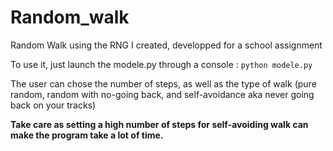 # Random_walk
Random Walk using the RNG I created, developped for a school assignment

To use it, just launch the modele.py through a console : `python modele.py`

The user can chose the number of steps, as well as the type of walk (pure random, random with no-going back, and self-avoidance aka never going back on your tracks)

**Take care as setting a high number of steps for self-avoiding walk can make the program take a lot of time.**

